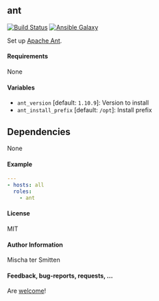 ## ant

[![Build Status](https://travis-ci.org/Oefenweb/ansible-ant.svg?branch=master)](https://travis-ci.org/Oefenweb/ansible-ant)
[![Ansible Galaxy](http://img.shields.io/badge/ansible--galaxy-ant-blue.svg)](https://galaxy.ansible.com/Oefenweb/ant)

Set up [Apache Ant](https://ant.apache.org/).

#### Requirements

None

#### Variables

* `ant_version` [default: `1.10.9`]: Version to install
* `ant_install_prefix` [default: `/opt`]: Install prefix

## Dependencies

None

#### Example

```yaml
---
- hosts: all
  roles:
    - ant
```

#### License

MIT

#### Author Information

Mischa ter Smitten

#### Feedback, bug-reports, requests, ...

Are [welcome](https://github.com/Oefenweb/ansible-ant/issues)!
